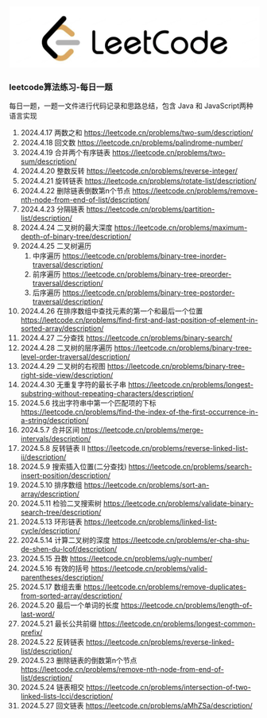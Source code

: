 <div align=center>
  <a href="https://leetcode.cn/">
    <img src="image/icon.png" width="550">
  </a>
</div>

### leetcode算法练习-每日一题

每日一题，一题一文件进行代码记录和思路总结，包含 Java 和 JavaScript两种语言实现

1. 2024.4.17  两数之和  https://leetcode.cn/problems/two-sum/description/
2. 2024.4.18 回文数  https://leetcode.cn/problems/palindrome-number/
3. 2024.4.19  合并两个有序链表  https://leetcode.cn/problems/two-sum/description/
4. 2024.4.20  整数反转 https://leetcode.cn/problems/reverse-integer/
5. 2024.4.21  旋转链表  https://leetcode.cn/problems/rotate-list/description/
6. 2024.4.22  删除链表倒数第n个节点  https://leetcode.cn/problems/remove-nth-node-from-end-of-list/description/
7. 2024.4.23  分隔链表 https://leetcode.cn/problems/partition-list/description/
8. 2024.4.24 二叉树的最大深度  https://leetcode.cn/problems/maximum-depth-of-binary-tree/description/
9. 2024.4.25 二叉树遍历
   1. 中序遍历  https://leetcode.cn/problems/binary-tree-inorder-traversal/description/
   2. 前序遍历  https://leetcode.cn/problems/binary-tree-preorder-traversal/description/
   3. 后序遍历  https://leetcode.cn/problems/binary-tree-postorder-traversal/description/
10. 2024.4.26  在排序数组中查找元素的第一个和最后一个位置  https://leetcode.cn/problems/find-first-and-last-position-of-element-in-sorted-array/description/
11. 2024.4.27  二分查找  https://leetcode.cn/problems/binary-search/
12. 2024.4.28 二叉树的层序遍历  https://leetcode.cn/problems/binary-tree-level-order-traversal/description/
13. 2024.4.29 二叉树的右视图  https://leetcode.cn/problems/binary-tree-right-side-view/description/
14. 2024.4.30 无重复字符的最长子串  https://leetcode.cn/problems/longest-substring-without-repeating-characters/description/
15. 2024.5.6 找出字符串中第一个匹配项的下标  https://leetcode.cn/problems/find-the-index-of-the-first-occurrence-in-a-string/description/
16. 2024.5.7 合并区间  https://leetcode.cn/problems/merge-intervals/description/
17. 2024.5.8 反转链表 II  https://leetcode.cn/problems/reverse-linked-list-ii/description/
18. 2024.5.9 搜索插入位置(二分查找)  https://leetcode.cn/problems/search-insert-position/description/
19. 2024.5.10 排序数组  https://leetcode.cn/problems/sort-an-array/description/
20. 2024.5.11 检验二叉搜索树  https://leetcode.cn/problems/validate-binary-search-tree/description/
21. 2024.5.13 环形链表  https://leetcode.cn/problems/linked-list-cycle/description/
22. 2024.5.14 计算二叉树的深度 https://leetcode.cn/problems/er-cha-shu-de-shen-du-lcof/description/
23. 2024.5.15 丑数 https://leetcode.cn/problems/ugly-number/
24. 2024.5.16 有效的括号 https://leetcode.cn/problems/valid-parentheses/description/
25. 2024.5.17 数组去重 https://leetcode.cn/problems/remove-duplicates-from-sorted-array/description/
26. 2024.5.20 最后一个单词的长度  https://leetcode.cn/problems/length-of-last-word/
27. 2024.5.21 最长公共前缀  https://leetcode.cn/problems/longest-common-prefix/
28. 2024.5.22 反转链表 https://leetcode.cn/problems/reverse-linked-list/description/
29. 2024.5.23  删除链表的倒数第n个节点 https://leetcode.cn/problems/remove-nth-node-from-end-of-list/description/
30. 2024.5.24 链表相交 https://leetcode.cn/problems/intersection-of-two-linked-lists-lcci/description/
31. 2024.5.27 回文链表 https://leetcode.cn/problems/aMhZSa/description/
